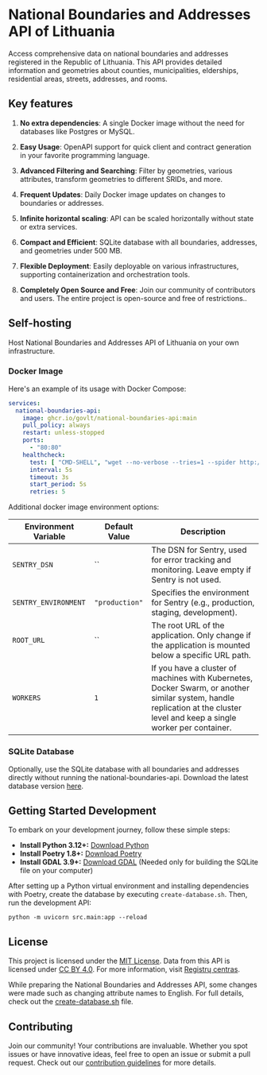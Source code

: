 # National Boundaries and Addresses API of Lithuania

Access comprehensive data on national boundaries and addresses registered in the Republic of Lithuania. This API
provides detailed information and geometries about counties, municipalities, elderships, residential areas, streets,
addresses, and rooms.

## Key features

1. **No extra dependencies**: A single Docker image without the need for databases like Postgres or MySQL.
2. **Easy Usage**: OpenAPI support for quick client and contract generation in your favorite programming language.
3. **Advanced Filtering and Searching**: Filter by geometries, various attributes, transform geometries to different
   SRIDs, and more.
4. **Frequent Updates**: Daily Docker image updates on changes to boundaries or addresses.

5. **Infinite horizontal scaling**: API can be scaled horizontally without state or extra services.
6. **Compact and Efficient**: SQLite database with all boundaries, addresses, and geometries under 500 MB.
7. **Flexible Deployment**: Easily deployable on various infrastructures, supporting containerization and orchestration
   tools.
8. **Completely Open Source and Free**: Join our community of contributors and users. The entire project is open-source
   and free of restrictions..

## Self-hosting

Host National Boundaries and Addresses API of Lithuania on your own infrastructure.

### Docker Image

Here's an example of its usage with Docker Compose:

```yaml
services:
  national-boundaries-api:
    image: ghcr.io/govlt/national-boundaries-api:main
    pull_policy: always
    restart: unless-stopped
    ports:
      - "80:80"
    healthcheck:
      test: [ "CMD-SHELL", "wget --no-verbose --tries=1 --spider http://127.0.0.1:80/health || exit 1" ]
      interval: 5s
      timeout: 3s
      start_period: 5s
      retries: 5
```

Additional docker image environment options:

| Environment Variable | Default Value  | Description                                                                                                                                                                 |
|----------------------|----------------|-----------------------------------------------------------------------------------------------------------------------------------------------------------------------------|
| `SENTRY_DSN`         | ``             | The DSN for Sentry, used for error tracking and monitoring. Leave empty if Sentry is not used.                                                                              |
| `SENTRY_ENVIRONMENT` | `"production"` | Specifies the environment for Sentry (e.g., production, staging, development).                                                                                              |
| `ROOT_URL`           | ``             | The root URL of the application. Only change if the application is mounted below a specific URL path.                                                                       |
| `WORKERS`            | `1`            | If you have a cluster of machines with Kubernetes, Docker Swarm, or another similar system, handle replication at the cluster level and keep a single worker per container. |

### SQLite Database

Optionally, use the SQLite database with all boundaries and addresses directly without running the
national-boundaries-api. Download the latest database version [here](TODO).

## Getting Started Development

To embark on your development journey, follow these simple steps:

- **Install Python 3.12+:** [Download Python](https://www.python.org/downloads/)
- **Install Poetry 1.8+:** [Download Poetry](https://python-poetry.org/docs/#installation)
- **Install GDAL 3.9+:** [Download GDAL](https://gdal.org/download.html) (Needed only for building the SQLite file on
  your computer)

After setting up a Python virtual environment and installing dependencies with Poetry, create the database by
executing `create-database.sh`. Then, run the development API:

```shell
python -m uvicorn src.main:app --reload
```

## License

This project is licensed under the [MIT License](./LICENSE). Data from this API is licensed
under [CC BY 4.0](https://creativecommons.org/licenses/by/4.0/deed.lt). For more information,
visit [Registrų centras](https://www.registrucentras.lt/p/1187).

While preparing the National Boundaries and Addresses API, some changes were made such as changing attribute names to
English. For full details, check out the [create-database.sh](./create-database.sh) file.

## Contributing

Join our community! Your contributions are invaluable. Whether you spot issues or have innovative ideas, feel free to
open an issue or submit a pull request. Check out
our [contribution guidelines](https://github.com/govlt/.github/blob/main/CONTRIBUTING.md) for more details.